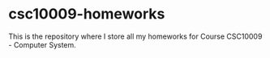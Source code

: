 # csc10009-homeworks

This is the repository where I store all my homeworks for Course CSC10009 - Computer System.
